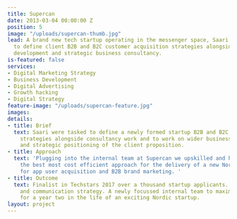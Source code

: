 ```yaml
---
title: Supercan
date: 2013-03-04 00:00:00 Z
position: 5
image: "/uploads/supercan-thumb.jpg"
lead: A brand new tech startup operating in the messenger space, Saari were employed
  to define client B2B and B2C customer acquisition strategies alongside wider business
  development and strategic business consultancy.
is-featured: false
services:
- Digital Marketing Strategy
- Business Development
- Digital Advertising
- Growth hacking
- Digital Strategy
feature-image: "/uploads/supercan-feature.jpg"
images: 
details:
- title: Brief
  text: Saari were tasked to define a newly formed startup B2B and B2C customer acquisition
    strategies alongside consultancy work and to work on wider business development
    and strategic positioning of the client proposition.
- title: Approach
  text: 'Plugging into the internal team at Supercan we upskilled and helped define
    the best most cost efficient approach for the delivery of a new Nordic startup
    for app user acquisition and B2B brand marketing. '
- title: Outcome
  text: Finalist in Techstars 2017 over a thousand startup applicants. Aligned brand
    and communication strategy. A newly focussed internal team to maximise resources
    for a year two in the life of an exciting Nordic startup.
layout: project
---
```


